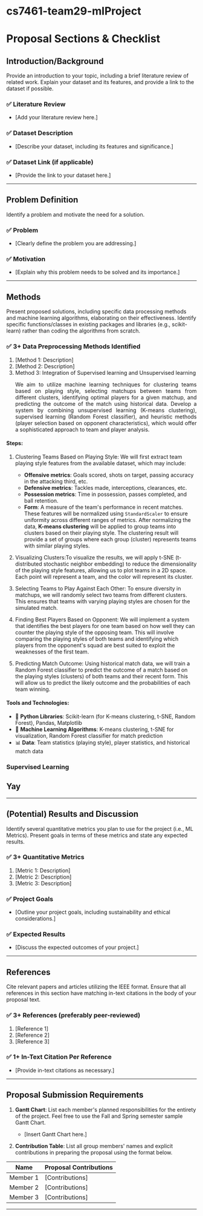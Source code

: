 # cs7461-team29-mlProject

# Proposal Sections & Checklist

## Introduction/Background
Provide an introduction to your topic, including a brief literature review of related work. Explain your dataset and its features, and provide a link to the dataset if possible.

### ✅ Literature Review
- [Add your literature review here.]

### ✅ Dataset Description
- [Describe your dataset, including its features and significance.]

### ✅ Dataset Link (if applicable)
- [Provide the link to your dataset here.]

---

## Problem Definition
Identify a problem and motivate the need for a solution.

### ✅ Problem
- [Clearly define the problem you are addressing.]

### ✅ Motivation
- [Explain why this problem needs to be solved and its importance.]

---

## Methods
Present proposed solutions, including specific data processing methods and machine learning algorithms, elaborating on their effectiveness. Identify specific functions/classes in existing packages and libraries (e.g., scikit-learn) rather than coding the algorithms from scratch.

### ✅ 3+ Data Preprocessing Methods Identified
1. [Method 1: Description]
2. [Method 2: Description]
3. Method 3: Integration of Supervised learning and Unsupervised learning
   <p align="justify">
   We aim to utilize machine learning techniques for clustering teams based on playing style, selecting matchups between teams from different clusters, identifying optimal players for a given matchup, and predicting the outcome of the match using historical data. Develop a system by combining unsupervised learning (K-means clustering), supervised learning (Random Forest classifier), and heuristic methods (player selection based on opponent characteristics), which would offer a sophisticated approach to team and player analysis.
   </p>
   
#### Steps:
1. Clustering Teams Based on Playing Style: We will first extract team playing style features from the available dataset, which may include:
   * **Offensive metrics**: Goals scored, shots on target, passing accuracy in the attacking third, etc.
   * **Defensive metrics**: Tackles made, interceptions, clearances, etc.
   * **Possession metrics**: Time in possession, passes completed, and ball retention.
   * **Form**: A measure of the team's performance in recent matches.         
      These features will be normalized using `StandardScaler` to ensure uniformity across different ranges of metrics. After normalizing the data, **K-means clustering** will be applied to group teams into clusters based on their playing style. The clustering result will provide a set of groups where each group (cluster) represents teams with similar playing styles.
     
2. Visualizing Clusters:To visualize the results, we will apply t-SNE (t-distributed stochastic neighbor embedding) to reduce the dimensionality of the playing style features, allowing us to plot teams in a 2D space. Each point will represent a team, and the color will represent its cluster.
3. Selecting Teams to Play Against Each Other: To ensure diversity in matchups, we will randomly select two teams from different clusters. This ensures that teams with varying playing styles are chosen for the simulated match.
4. Finding Best Players Based on Opponent: We will implement a system that identifies the best players for one team based on how well they can counter the playing style of the opposing team. This will involve comparing the playing styles of both teams and identifying which players from the opponent's squad are best suited to exploit the weaknesses of the first team.
  5. Predicting Match Outcome: Using historical match data, we will train a Random Forest classifier to predict the outcome of a match based on the playing styles (clusters) of both teams and their recent form. This will allow us to predict the likely outcome and the probabilities of each team winning.

#### Tools and Technologies:
   - 🐍 **Python Libraries**: Scikit-learn (for K-means clustering, t-SNE, Random Forest), Pandas, Matplotlib
   - 🤖 **Machine Learning Algorithms**: K-means clustering, t-SNE for visualization, Random Forest classifier for match prediction
   - 📊 **Data**: Team statistics (playing style), player statistics, and historical match data





### Supervised Learning
## Yay

---

## (Potential) Results and Discussion
Identify several quantitative metrics you plan to use for the project (i.e., ML Metrics). Present goals in terms of these metrics and state any expected results.

### ✅ 3+ Quantitative Metrics
1. [Metric 1: Description]
2. [Metric 2: Description]
3. [Metric 3: Description]

### ✅ Project Goals
- [Outline your project goals, including sustainability and ethical considerations.]

### ✅ Expected Results
- [Discuss the expected outcomes of your project.]

---

## References
Cite relevant papers and articles utilizing the IEEE format. Ensure that all references in this section have matching in-text citations in the body of your proposal text.

### ✅ 3+ References (preferably peer-reviewed)
1. [Reference 1]
2. [Reference 2]
3. [Reference 3]

### ✅ 1+ In-Text Citation Per Reference
- [Provide in-text citations as necessary.]

---

## Proposal Submission Requirements

1. **Gantt Chart**: List each member's planned responsibilities for the entirety of the project. Feel free to use the Fall and Spring semester sample Gantt Chart.
   - [Insert Gantt Chart here.]

2. **Contribution Table**: List all group members' names and explicit contributions in preparing the proposal using the format below.

| Name        | Proposal Contributions                  |
|-------------|-----------------------------------------|
| Member 1   | [Contributions]                        |
| Member 2   | [Contributions]                        |
| Member 3   | [Contributions]                        |

---
